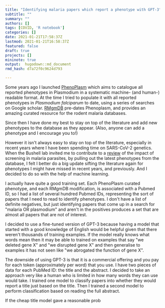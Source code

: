 ```yaml
---
title: "Identifying malaria papers which report a phenotype with GPT-3"
subtitle: ""
summary: ""
authors: []
tags: [COVID, 'R notebook']
categories: []
date: 2021-01-21T17:58:37Z
lastmod: 2021-01-21T16:58:37Z
featured: false
draft: true
projects: []
mininote: true
output:  hugodown::md_document  
rmd_hash: d7a72f0c9624d793

---
```


Some years ago I launched [PhenoPlasm](http://phenoplasm.org) which aims to catalogue all reported phenotypes in Plasmodium in a systematic machine- (and human-) readable format. At the time I tried to populate it with all reported phenotypes in *Plasmodium falciparum* to date, using a series of searches on Google scholar. [RMgmDB](https://www.pberghei.eu/) pre-dates Phenoplasm, and provides an amazing curated resource for the rodent malaria databases.

Since then I have done my best to stay on top of the literature and add new phenotypes to the database as they appear. (Also, anyone can add a phenotype and I encourage you to!)

However it isn't always easy to stay on top of the literature, especially in recent years where I have been spending time on SARS-CoV-2 genetics. When the Bushell lab invited me to contribute to a [review](https://portlandpress.com/biochemsoctrans/article/doi/10.1042/BST20210281/231360/CRISPR-Cas9-and-genetic-screens-in-malaria) of the impact of screening in malaria parasites, by pulling out the latest phenotypes from the database, I felt I better do a big update sifting the literature again for phenotypes I might have missed in recent years, and previously. And I decided to do so with the help of machine learning.

I actually have quite a good training set. Each PhenoPlasm curated phenotype, and each RMgmDB modification, is associated with a Pubmed ID, so I had a list of several hundred Pubmed IDs, representing the sort of papers that I need to read to identify phenotypes. I don't have a list of definite negatives, but just identifying papers that come up in a search for "malaria OR plasmodium" and aren't in the positives produces a set that are almost all papers that are not of interest.

I decided to use a fine-tuned version of GPT-3 because having a model that started with a good knowledge of English would be helpful given that there weren't thousands of training examples. If the model really knows what words mean then it may be able to trained on examples that say "we deleted gene X" and "we disrupted gene X" and then generalise to examples it has not seen like "we abrogated the function of gene X".

The downside of using GPT-3 is that it is a commercial offering and you pay for each token (approximately per word) that you use. I have two pieces of data for each PubMed ID: the title and the abstract. I decided to take an approach very like a human who is limited in how many words they can use would take. I trained one model to classify papers into whether they would report a title just based on the title. Then I trained a second model to perform classification based on reading the full abstract.

If the cheap title model gave a reasonable prob